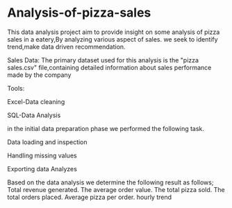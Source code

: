 # Analysis-of-pizza-sales

This data analysis project aim to provide insight on some analysis of pizza sales in a eatery,By analyzing various aspect of sales. we seek to identify trend,make data driven recommendation.

Sales Data: The primary dataset used for this analysis is the "pizza sales.csv" file,containing detailed information about sales performance made by the company

Tools:

Excel-Data cleaning 

SQL-Data Analysis

in the initial data preparation phase we performed the following task.

Data loading and inspection

 Handling missing values

Exporting data Analyzes

Based on the data analysis we determine  the  following result as  follows;
Total revenue generated.
The average order value.
The total pizza sold.
The total orders placed.
Average pizza  per order.
hourly trend
